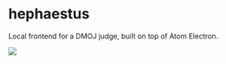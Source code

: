 # hephaestus
Local frontend for a DMOJ judge, built on top of Atom Electron.

![](https://sc-cdn.scaleengine.net/i/f50ba4bf6c87c3b299a4c77f45ee7ced.png)
